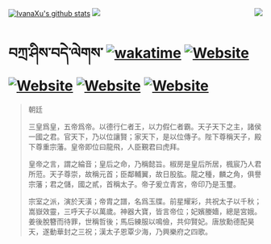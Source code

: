 [![IvanaXu's github stats](https://github-readme-stats.vercel.app/api?username=IvanaXu&theme=codeSTACKr)](https://github.com/anuraghazra/github-readme-stats)
<img align="right" src="https://github-readme-stats.vercel.app/api/top-langs/?username=IvanaXu&langs_count=8&theme=codeSTACKr" />
<img src="https://github-readme-stats.vercel.app/api/wakatime?username=IvanaXu&layout=compact&langs_count=8&theme=codeSTACKr&custom_title=Programming&nbsp;Times&nbsp;(Since&nbsp;Jul.29.2021)" />
# བཀྲ་ཤིས་བདེ་ལེགས་	[![wakatime](https://wakatime.com/badge/user/5043ee4a-e361-4607-9d47-d557f2005d05.svg)](https://wakatime.com/@5043ee4a-e361-4607-9d47-d557f2005d05)	[![Website](https://img.shields.io/website?label=tianchi&up_color=orange&up_message=IvanaXu&url=https%3A%2F%2Fshields.io)](https://tianchi.aliyun.com/home/science/scienceDetail?userId=1095279182618)	[![Website](https://img.shields.io/website?label=yuque&up_color=green&up_message=IvanaXu&url=https%3A%2F%2Fshields.io)](https://www.yuque.com/ivanaxu)	[![Website](https://img.shields.io/website?label=leetcode&up_color=yellow&up_message=IvanaXu&url=https%3A%2F%2Fshields.io)](https://leetcode.cn/u/ivanaxu)	[![Website](https://img.shields.io/website?label=aistudio&up_color=violet&up_message=IvanaXu&url=https%3A%2F%2Fshields.io)](https://aistudio.baidu.com/aistudio/personalcenter/thirdview/979775)
> 朝廷
> 
> 三皇爲皇，五帝爲帝。以德行仁者王，以力假仁者霸。天子天下之主，諸侯一國之君。官天下，乃以位讓賢；家天下，是以位傳子。陛下尊稱天子，殿下尊重宗藩。皇帝即位曰龍飛，人臣覲君曰虎拜。
> 
> 皇帝之言，謂之綸音；皇后之命，乃稱懿旨。椒房是皇后所居，楓宸乃人君所蒞。天子尊崇，故稱元首；臣鄰輔翼，故日股肱。龍之種，麟之角，俱譽宗藩；君之儲，國之貳，首稱太子。帝子爰立青宮，帝印乃是玉璽。
> 
> 宗室之派，演於天潢；帝胄之譜，名爲玉牒。前星耀彩，共祝太子以千秋；嵩嶽效靈，三呼天子以萬歲。神器大寶，皆言帝位；妃嬪媵嬙，總是宮娥。姜後脫簪而待罪，世稱哲後；馬后練服以鳴儉，共仰賢妃。唐放勳德配昊天，遂動華封之三祝；漢太子恩覃少海，乃興樂府之四歌。
>
